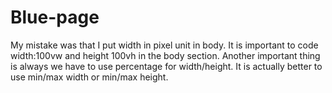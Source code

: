 # Blue-page
 My mistake was that I put width in pixel unit in body. It is important to code width:100vw and height 100vh in the body section. Another important thing is always we have to use percentage for width/height. It is actually better to use min/max width or min/max height.
